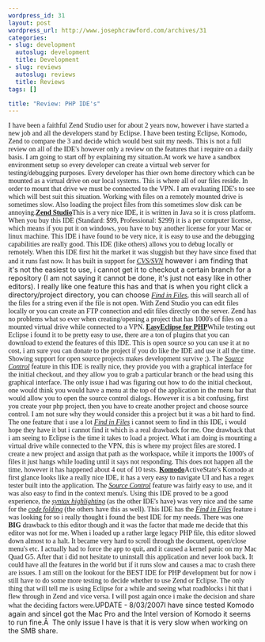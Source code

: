 ```yaml
--- 
wordpress_id: 31
layout: post
wordpress_url: http://www.josephcrawford.com/archives/31
categories: 
- slug: development
  autoslug: development
  title: Development
- slug: reviews
  autoslug: reviews
  title: Reviews
tags: []

title: "Review: PHP IDE's"
---
```

<font face="Verdana">I have been a faithful Zend Studio user for about 2 years now, however i have started a new job and all the developers stand by Eclipse.  I have been testing Eclipse, Komodo, Zend to compare the 3 and decide which would best suit my needs.  This is not a full review on all of the IDE's however only a review on the features that i require on a daily basis.  I am going to start off by explaining my situation.</font><font face="Verdana">At work we have a sandbox environment setup so every developer can create a virtual web server for testing/debugging purposes.  Every developer has thier own home directory which can be mounted as a virtual drive on our local systems.  This is where all of our files reside.  In order to mount that drive we must be connected to the VPN.  I am evaluating IDE's to see which will best suit this situation.  Working with files on a remotely mounted drive is sometimes slow.  Also loading the project files from this sometimes slow disk can be annoying.</font><font face="Verdana">[**Zend Studio**](http://www.zend.com/products/zend_studio "Zend Studio")This is a very nice IDE, it is written in Java so it is cross platform.  When you buy this IDE (Standard: $99, Professional: $299) it is a per computer license, which means if you put it on windows, you have to buy another license for your Mac or linux machine.  This IDE i have found to be very nice, it is easy to use and the debugging capabilities are really good.  This IDE (like others) allows you to debug locally or remotely.  When this IDE first hit the market it was sluggish but they have since fixed that and it runs fast now.  It has built in support for </font><font face="Verdana"><u>_CVS/SVN_</u></font> however i am finding that it's not the easiest to use, i cannot get it to checkout a certain branch for a repository (I am not saying it cannot be done, it's just not easy like in other editors).  I really like one feature this has and that is when you right click a directory/project directory, you can choose <font face="Verdana"><u>_Find in Files_</u>, this will search all of the files for a string even if the file is not open.  With Zend Studio you can edit files locally or you can create an FTP connection and edit files directly on the server.  Zend has no problems what so ever when creating/opening a project that has 1000's of files on a mounted virtual drive while connected to a VPN.</font><!--more--><font face="Verdana"> </font><font face="Verdana">[**EasyEclipse for PHP**](http://easyeclipse.org/site/distributions/php.html "EasyEclipse for PHP")While testing out Eclipse i found it to be pretty easy to use, there are a ton of plugins that you can download to extend the features of this IDE.  This is open source so you can use it at no cost, i am sure you can donate to the project if you do like the IDE and use it all the time.  Showing support for open source projects makes development survive ;).  The <u>_Source Control_</u> feature in this IDE is really nice, they provide you with a graphical interface for the initial checkout, and they allow you to grab a particular branch or the head using this graphical interface.  The only issue i had was figuring out how to do the initial checkout, one would think you would have a menu at the top of the application in the menu bar that would allow you to open the source control dialogs.  However it is a bit confusing, first you create your php project, then you have to create another project and choose source control.  I am not sure why they would consider this a project but it was a bit hard to find.  The one feature that i use a lot <u>_Find in Files_</u> i cannot seem to find in this IDE, i would hope they have it but i cannot find it which is a real drawback for me.  One drawback that i am seeing to Eclipse is the time it takes to load a project.  What i am doing is mounting a virtual drive while connected to the VPN, this is where my project files are stored.  I create a new project and assign that path as the workspace, while it imports the 1000's of files it just hangs while loading until it says not responding.  This does not happen all the time, however it has happened about 4 out of 10 tests.</font><font face="Verdana"> </font><font face="Verdana">[**Komodo**](http://www.activestate.com/Products/Komodo/overview.plex "ActiveState's Komodo")ActiveState's Komodo at first glance looks like a really nice IDE, it has a very easy to navigate UI and has a regex tester built into the application.  The <u>_Source Control_</u> feature was fairly easy to use, and it was also easy to find in the context menu's.  Using this IDE proved to be a good experience, the <u>_syntax highlighting_</u> (as the other IDE's have) was very nice and the same for the <u>_code folding_</u> (the others have this as well).  This IDE has the <u>_Find in Files_</u> feature i was looking for so i really thought i found the best IDE for my needs.  There was one **BIG** drawback to this editor though and it was the factor that made me decide that this editor was not for me.  When i loaded up a rather large legacy PHP file, this editor slowed down almost to a halt.  It became very hard to scroll through the document, open/close menu's etc.  I actually had to force the app to quit, and it caused a kernel panic on my Mac Quad G5.  After that i did not hesitate to uninstall this application and never look back.  It could have all the features in the world but if it runs slow and causes a mac to crash there are issues.</font><font face="Verdana"> </font><font face="Verdana">I am still on the lookout for the BEST IDE for PHP development but for now i still have to do some more testing to decide whether to use Zend or Eclipse.  The only thing that will tell me is using Eclipse for a while and seeing what roadblocks i hit that i flew through in Zend and vice versa.  I will post again once i make the decision and share what the deciding factors were.</font>UPDATE - 8/03/2007I have since tested Komodo again and sinceI got the Mac Pro and the Intel version of Komodo it seems to run fine.Â  The only issue I have is that it is very slow when working on the SMB share.
